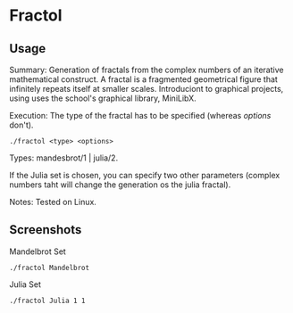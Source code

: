 
# Fractol

## Usage
Summary: Generation of fractals from the complex numbers of an iterative mathematical construct. A fractal is a fragmented geometrical figure that infinitely repeats itself at smaller scales. Introduciont to graphical projects, using uses the school's graphical library, MiniLibX.

Execution: The type of the fractal has to be specified (whereas _options_ don't).

```shell
./fractol <type> <options>
```

Types: mandesbrot/1 | julia/2.

If the Julia set is chosen, you can specify two other parameters (complex numbers taht will change the generation os the julia fractal).

Notes: Tested on Linux.

## Screenshots
Mandelbrot Set
```shell
./fractol Mandelbrot
```
Julia Set
```shell
./fractol Julia 1 1
```

